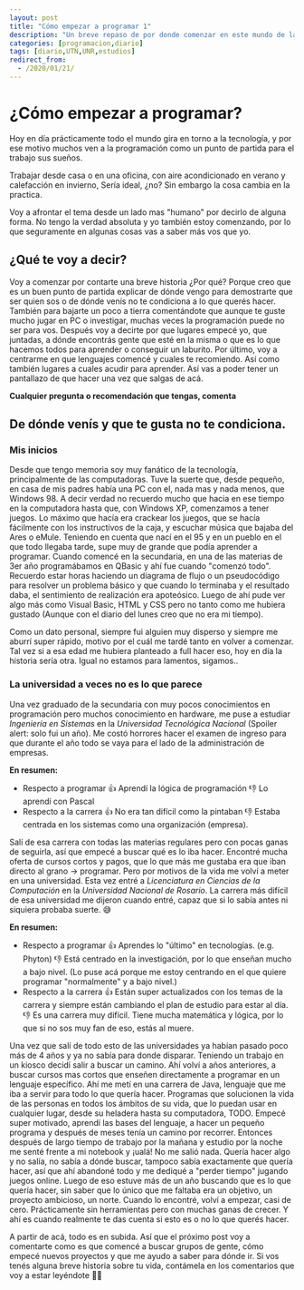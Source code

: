 ```yaml
---
layout: post
title: "Cómo empezar a programar 1"
description: "Un breve repaso de por donde comenzar en este mundo de la programación, contado en 1ra persona"
categories: [programacion,diario]
tags: [diario,UTN,UNR,estudios]
redirect_from:
  - /2020/01/21/
---
```


# ¿Cómo empezar a programar?

Hoy en día prácticamente todo el mundo gira en torno a la tecnología, y por ese motivo muchos ven a la programación como un punto de partida para el trabajo sus sueños. 

Trabajar desde casa o en una oficina, con aire acondicionado en verano y calefacción en invierno, Sería ideal, ¿no? Sin embargo la cosa cambia en la practica. 

Voy a afrontar el tema desde un lado mas "humano" por decirlo de alguna forma. No tengo la verdad absoluta y yo también estoy comenzando, por lo que seguramente en algunas cosas vas a saber más vos que yo. 

## ¿Qué te voy a decir?

Voy a comenzar por contarte una breve historia ¿Por qué? Porque creo que es un buen punto de partida explicar de dónde vengo para demostrarte que ser quien sos o de dónde venís no te condiciona a lo que querés hacer. También para bajarte un poco a tierra comentándote que aunque te guste mucho jugar en PC o investigar, muchas veces la programación puede no ser para vos. 
Después voy a decirte por que lugares empecé yo, que juntadas, a dónde encontrás gente que esté en la misma o que es lo que hacemos todos para aprender o conseguir un laburito.
Por último, voy a centrarme en que lenguajes comencé y cuales te recomiendo. Así como también lugares a cuales acudir para aprender. Así vas a poder tener un pantallazo de que hacer una vez que salgas de acá.

**Cualquier pregunta o recomendación que tengas, comenta**

## De dónde venís y que te gusta no te condiciona.

### Mis inicios 

Desde que tengo memoria soy muy fanático de la tecnología, principalmente de las computadoras. Tuve la suerte que, desde pequeño, en casa de mis padres había una PC con el, nada mas y nada menos, que Windows 98.
A decir verdad no recuerdo mucho que hacia en ese tiempo en la computadora hasta que, con Windows XP, comenzamos a tener juegos. Lo máximo que hacía era crackear los juegos, que se hacía fácilmente con los instructivos de la caja, y escuchar música que bajaba del Ares o eMule. 
Teniendo en cuenta que nací en el 95 y en un pueblo en el que todo llegaba tarde, supe muy de grande que podía aprender a programar.
Cuando comencé en la secundaria, en una de las materias de 3er año programábamos en QBasic y ahí fue cuando "comenzó todo". Recuerdo estar horas haciendo un diagrama de flujo o un pseudocódigo para resolver un problema básico y que cuando lo terminaba y el resultado daba, el sentimiento de realización era apoteósico.
Luego de ahí pude ver algo más como Visual Basic, HTML y CSS pero no tanto como me hubiera gustado (Aunque con el diario del lunes creo que no era mi tiempo).

Como un dato personal, siempre fui alguien muy disperso y siempre me aburrí super rápido, motivo por el cuál me tardé tanto en volver a comenzar. Tal vez si a esa edad me hubiera planteado a full hacer eso, hoy en día la historia sería otra. Igual no estamos para lamentos, sigamos.. 

### La universidad a veces no es lo que parece

Una vez graduado de la secundaria con muy pocos conocimientos en programación pero muchos conocimiento en hardware, me puse a estudiar _Ingeniería en Sistemas_ en la _Universidad Tecnológica Nacional_ (Spoiler alert: solo fui un año). 
Me costó horrores hacer el examen de ingreso para que durante el año todo se vaya para el lado de la administración de empresas. 

**En resumen:**

* Respecto a programar
👍 Aprendí la lógica de programación
👎 Lo aprendí con Pascal
* Respecto a la carrera
👍 No era tan difícil como la pintaban
👎 Estaba centrada en los sistemas como una organización (empresa).

Salí de esa carrera con todas las materias regulares pero con pocas ganas de seguirla, así que empecé a buscar qué es lo iba hacer. Encontré mucha oferta de cursos cortos y pagos, que lo que más me gustaba era que iban directo al grano -> programar. Pero por motivos de la vida me volví a meter en una universidad.
Esta vez entré a _Licenciatura en Ciencias de la Computación_ en la _Universidad Nacional de Rosario_. La carrera más difícil de esa universidad me dijeron cuando entré, capaz que si lo sabía antes ni siquiera probaba suerte. 😅

**En resumen:**

* Respecto a programar
👍 Aprendes lo "último" en tecnologías. (e.g. Phyton)
👎 Está centrado en la investigación, por lo que enseñan mucho a bajo nivel. (Lo puse acá porque me estoy centrando en el que quiere programar "normalmente" y a bajo nivel.)
* Respecto a la carrera
👍 Están super actualizados con los temas de la carrera y siempre están cambiando el plan de estudio para estar al día. 
👎 Es una carrera muy difícil. Tiene mucha matemática y lógica, por lo que si no sos muy fan de eso, estás al muere. 

Una vez que salí de todo esto de las universidades ya habían pasado poco más de 4 años y ya no sabía para donde disparar. Teniendo un trabajo en un kiosco decidí salir a buscar un camino. Ahí volví a años anteriores, a buscar cursos mas cortos que enseñen directamente a programar en un lenguaje específico. 
Ahí me metí en una carrera de Java, lenguaje que me iba a servir para todo lo que quería hacer. Programas que solucionen la vida de las personas en todos los ámbitos de su vida, que lo puedan usar en cualquier lugar, desde su heladera hasta su computadora, TODO.
Empecé super motivado, aprendí las bases del lenguaje, a hacer un pequeño programa y después de meses tenía un camino por recorrer. Entonces después de largo tiempo de trabajo por la mañana y estudio por la noche me senté frente a mi notebook y ¡ualá! No me salió nada. Quería hacer algo y no salía, no sabía a dónde buscar, tampoco sabía exactamente que quería hacer, así que ahí abandoné todo y me dediqué a "perder tiempo" jugando juegos online.
Luego de eso estuve más de un año buscando que es lo que quería hacer, sin saber que lo único que me faltaba era un objetivo, un proyecto ambicioso, un norte. 
Cuando lo encontré, volví a empezar, casi de cero. Prácticamente sin herramientas pero con muchas ganas de crecer. Y ahí es cuando realmente te das cuenta si esto es o no lo que querés hacer. 

A partir de acá, todo es en subida. Así que el próximo post voy a comentarte como es que comencé a buscar grupos de gente, cómo empecé nuevos proyectos y que me ayudo a saber para dónde ir.
Si vos tenés alguna breve historia sobre tu vida, contámela en los comentarios que voy a estar leyéndote 💪😊
